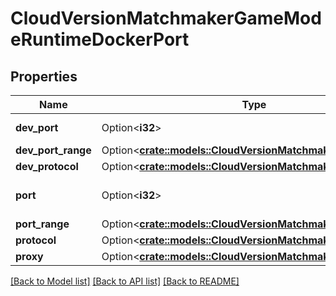 # CloudVersionMatchmakerGameModeRuntimeDockerPort

## Properties

Name | Type | Description | Notes
------------ | ------------- | ------------- | -------------
**dev_port** | Option<**i32**> | Client-side configuration | [optional]
**dev_port_range** | Option<[**crate::models::CloudVersionMatchmakerPortRange**](CloudVersionMatchmakerPortRange.md)> |  | [optional]
**dev_protocol** | Option<[**crate::models::CloudVersionMatchmakerPortProtocol**](CloudVersionMatchmakerPortProtocol.md)> |  | [optional]
**port** | Option<**i32**> | The port number to connect to. | [optional]
**port_range** | Option<[**crate::models::CloudVersionMatchmakerPortRange**](CloudVersionMatchmakerPortRange.md)> |  | [optional]
**protocol** | Option<[**crate::models::CloudVersionMatchmakerPortProtocol**](CloudVersionMatchmakerPortProtocol.md)> |  | [optional]
**proxy** | Option<[**crate::models::CloudVersionMatchmakerProxyKind**](CloudVersionMatchmakerProxyKind.md)> |  | [optional]

[[Back to Model list]](../README.md#documentation-for-models) [[Back to API list]](../README.md#documentation-for-api-endpoints) [[Back to README]](../README.md)


